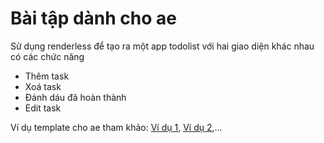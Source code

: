 # Bài tập dành cho ae

Sử dụng renderless để tạo ra một app todolist với hai giao diện khác nhau có các chức năng

- Thêm task
- Xoá task
- Đánh dáu đã hoàn thành
- Edit task

Ví dụ template cho ae tham khảo: [Ví dụ 1](https://www.w3schools.com/howto/tryit.asp?filename=tryhow_js_todo), [Ví dụ 2](https://vuejs.org/v2/examples/todomvc.html),...
